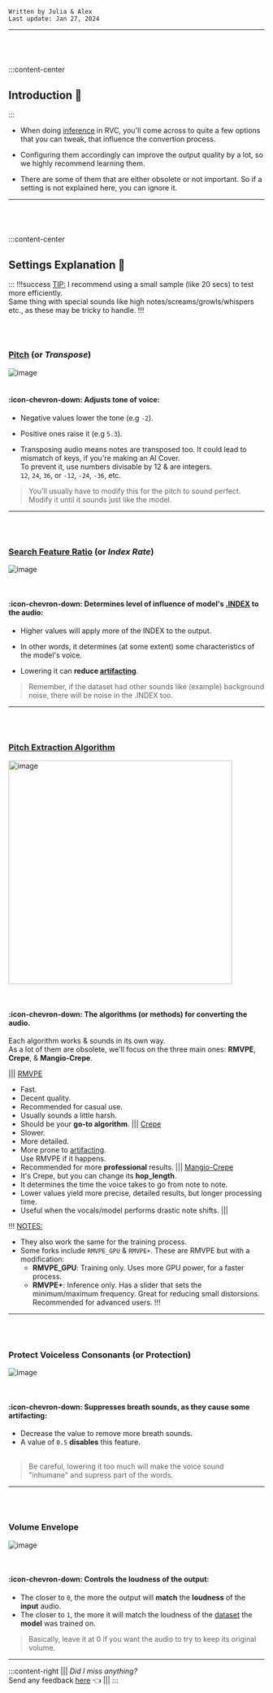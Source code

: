 `Written by Julia & Alex`     
``Last update: Jan 27, 2024``

***
###### ‎ 
:::content-center
## Introduction 📜
:::
- When doing [<u>inference</u>](https://aihubdocs.github.io/en/other/glossary/#inference) in RVC, you'll come across to quite a few options that you can tweak, that influence the convertion process.

- Configuring them accordingly can improve the output quality by a lot, so we highly recommend learning them.   

- There are some of them that are either obsolete or not important. So if a setting is not explained here, you can ignore it.
***
###### ‎ 
:::content-center
## Settings Explanation 📝
:::
!!!success <u>TIP:</u> 
I recommend using a small sample (like 20 secs) to test more efficiently.       
Same thing with special sounds like high notes/screams/growls/whispers etc., as these may be tricky to handle.
!!!
###### ‎   
### <u>Pitch</u> (or *Transpose*)
<img src="../infsettings-img/1.png" alt="image" width="" height="auto">  ‎      
‎   
#### :icon-chevron-down: Adjusts tone of voice:   
- Negative values lower the tone (e.g ``-2``).

- Positive ones raise it (e.g ``5.3``).

- Transposing audio means notes are transposed too. It could lead to mismatch of keys, if you're making an AI Cover.    
To prevent it, use numbers divisable by 12 & are integers.      
``12``, ``24``, ``36``, or ``-12``, ``-24``, ``-36``, etc.              

>You'll usually have to modify this for the pitch to sound perfect.      
>Modify it until it sounds just like the model.

***
###### ‎
### <u>Search Feature Ratio</u> (or *Index Rate*)
<img src="../infsettings-img/2.png" alt="image" width="" height="auto"> 

‎    

#### :icon-chevron-down: Determines level of influence of model's [<u>.INDEX</u>](https://aihubdocs.github.io/enessentials/voice-models--how-to-search-them/#voice-model-files) to the audio:
- Higher values will apply more of the INDEX to the output.   

- In other words, it determines (at some extent) some characteristics of the model's voice. 

- Lowering it can **reduce [<u>artifacting</u>](https://aihubdocs.github.io/en/rvc-resources/artifacting--how-to-fix-it/)**.      
     
>Remember, if the dataset had other sounds like (example) background noise, there will be noise in the .INDEX too.

***
###### ‎
### <u>Pitch Extraction Algorithm</u>
<img src="../infsettings-img/3.png" alt="image" width="440" height="auto"> 

‎ 

#### :icon-chevron-down: The algorithms (or methods) for converting the audio.        

Each algorithm works & sounds in its own way.     
As a lot of them are obsolete, we'll focus on the three main ones: **RMVPE**, **Crepe**, & **Mangio-Crepe**.

||| <u>RMVPE</u>
- Fast.
- Decent quality.
- Recommended for casual use.
- Usually sounds a little harsh.
- Should be your **go-to algorithm**.
||| <u>Crepe</u>
- Slower.
- More detailed.
- More prone to [<u>artifacting</u>](https://aihubdocs.github.io/enrvc-resources/artifacting--how-to-fix-it/).        
Use RMVPE if it happens.
- Recommended for more **professional** results.
||| <u>Mangio-Crepe</u>
- It's Crepe, but you can change its **hop_length**.
- It determines the time the voice takes to go from note to note.
- Lower values yield more precise, detailed results, but longer processing time.
- Useful when the vocals/model performs drastic note shifts.
|||

!!! <u> NOTES:</u>
- They also work the same for the training process.     
- Some forks include `RMVPE_GPU` & ``RMVPE+``. These are RMVPE but with a modification:
    - **RMVPE_GPU**: Training only. Uses more GPU power, for a faster process.        
    - **RMVPE+**: Inference only. Has a slider that sets the minimum/maximum frequency. Great for reducing small distorsions.   
    Recommended for advanced users.
!!!
***
###### ‎    
### Protect Voiceless Consonants (or Protection)
<img src="../infsettings-img/4.png" alt="image" width="" height="auto"> 

‎ 

#### :icon-chevron-down: Suppresses breath sounds, as they cause some artifacting:
- Decrease the value to remove more breath sounds.
- A value of ``0.5`` **disables** this feature.     
‎   

>Be careful, lowering it too much will make the voice sound "inhumane" and supress part of the words.

***
###### ‎
### Volume Envelope
<img src="../infsettings-img/5.png" alt="image" width="" height="auto"> 

‎  

#### :icon-chevron-down: Controls the loudness of the output:
- The closer to ``0``, the more the output will **match** the **loudness** of the **input** audio.
- The closer to ``1``, the more it will match the loudness of the [<u>dataset</u>](http://localhost:5000/Docs/vocal-isolation--datasets/datasets--how-to-clean-them/) the **model** was trained on.

>Basically, leave it at 0 if you want the audio to try to keep its original volume.
***
:::content-right
||| *Did I miss anything?*        
Send any feedback [<u>here</u>](https://forms.gle/5i6hTJRVkXRohvVF9) 👈
|||
:::
